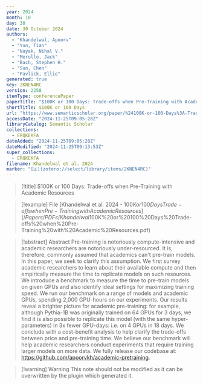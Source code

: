 ```yaml
---
year: 2024
month: 10
day: 30
date: 30 October 2024
authors:
  - "Khandelwal, Apoorv"
  - "Yun, Tian"
  - "Nayak, Nihal V."
  - "Merullo, Jack"
  - "Bach, Stephen H."
  - "Sun, Chen"
  - "Pavlick, Ellie"
generated: true
key: 2KNEN4RC
version: 2258
itemType: conferencePaper
paperTitle: "$100K or 100 Days: Trade-offs when Pre-Training with Academic Resources"
shortTitle: $100K or 100 Days
url: "https://www.semanticscholar.org/paper/%24100K-or-100-Days%3A-Trade-offs-when-Pre-Training-Khandelwal-Yun/f61e081dc57d4fbf75977f7293627d5a402c0301"
accessDate: "2024-11-25T09:05:28Z"
libraryCatalog: Semantic Scholar
collections:
  - ERQKEKFA
dateAdded: "2024-11-25T09:05:28Z"
dateModified: "2024-11-25T09:13:53Z"
super_collections:
  - ERQKEKFA
filename: Khandelwal et al. 2024
marker: "[🇿](zotero://select/library/items/2KNEN4RC)"
---
```


> [!title] $100K or 100 Days: Trade-offs when Pre-Training with Academic Resources

> [!example] File
> [Khandelwal et al. 2024 - $100K or 100 Days Trade-offs when Pre-Training with Academic Resources](/Papers/PDFs/Khandelwal%20et%20al.%202024%20-%20$100K%20or%20100%20Days%20Trade-offs%20when%20Pre-Training%20with%20Academic%20Resources.pdf)

> [!abstract] Abstract
> Pre-training is notoriously compute-intensive and academic researchers are notoriously under-resourced. It is, therefore, commonly assumed that academics can't pre-train models. In this paper, we seek to clarify this assumption. We first survey academic researchers to learn about their available compute and then empirically measure the time to replicate models on such resources. We introduce a benchmark to measure the time to pre-train models on given GPUs and also identify ideal settings for maximizing training speed. We run our benchmark on a range of models and academic GPUs, spending 2,000 GPU-hours on our experiments. Our results reveal a brighter picture for academic pre-training: for example, although Pythia-1B was originally trained on 64 GPUs for 3 days, we find it is also possible to replicate this model (with the same hyper-parameters) in 3x fewer GPU-days: i.e. on 4 GPUs in 18 days. We conclude with a cost-benefit analysis to help clarify the trade-offs between price and pre-training time. We believe our benchmark will help academic researchers conduct experiments that require training larger models on more data. We fully release our codebase at: https://github.com/apoorvkh/academic-pretraining.

>[!warning] Warning
> This note should not be modified as it can be overwritten by the plugin which generated it.

